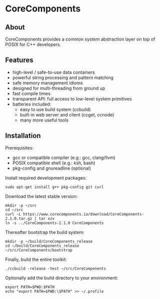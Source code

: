 CoreComponents
==============

About
-----

CoreComponents provides a common system abstraction layer on top of POSIX for C++ developers.

Features
--------

 * high-level / safe-to-use data containers
 * powerful string processing and pattern matching
 * safe memory management idioms
 * designed for multi-threading from ground up
 * fast compile times
 * transparent API: full access to low-level system primitives
 * batteries included:
   * easy to use build system (ccbuild)
   * built-in web server and client (ccget, ccnode)
   * many more useful tools

Installation
------------

Prerequisites:
 * gcc or compatible compiler (e.g.: gcc, clang/llvm)
 * POSIX compatible shell (e.g.: ksh, bash)
 * pkg-config and gnureadline (optional)

Install required development packages:

```
sudo apt-get install g++ pkg-config git curl
```

Download the latest stable version:
```
mkdir -p ~/src
cd ~/src
curl -L https://www.corecomponents.io/download/CoreComponents-2.1.0.tar.gz | tar xzv
ln -s ../CoreComponents-2.1.0 CoreComponents
```

Thereafter bootstrap the build system:
```
mkdir -p ~/build/CoreComponents_release
cd ~/build/CoreComponents_release
~/src/CoreComponents/bootstrap
```

Finally, build the entire toolkit:
```
./ccbuild -release -test ~/src/CoreComponents
```

Optionally add the build directory to your environment:
```
export PATH=$PWD:$PATH
echo "export PATH=$PWD:\$PATH" >> ~/.profile
```
